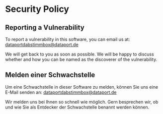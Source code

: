 # Security Policy

## Reporting a Vulnerability

To report a vulnerability in this software, you can email us at: dataportdabstimmbox@dataport.de

We will get back to you as soon as possible. We will be happy to discuss whether and how you can be named as the discoverer of the vulnerability.

## Melden einer Schwachstelle

Um eine Schwachstelle in dieser Software zu melden, können Sie uns eine E-Mail senden an: dataportdabstimmbox@dataport.de

Wir melden uns bei Ihnen so schnell wie möglich. Gern besprechen wir, ob und wie Sie als Entdecker der Schwachstelle benannt werden können.
